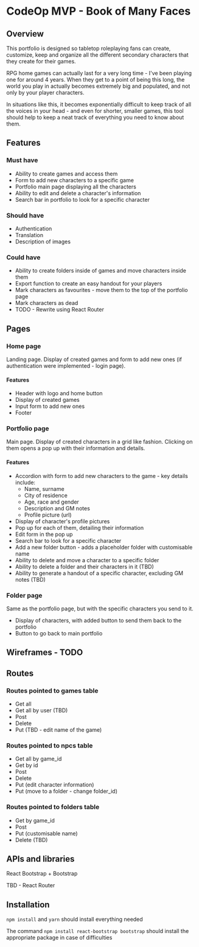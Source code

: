 # CodeOp MVP - Book of Many Faces

## Overview

This portfolio is designed so tabletop roleplaying fans can create, customize, keep and organize all the different secondary characters that they create for their games.

RPG home games can actually last for a very long time - I've been playing one for around 4 years. When they get to a point of being this long, the world you play in actually becomes extremely big and populated, and not only by your player characters.

In situations like this, it becomes exponentially difficult to keep track of all the voices in your head - and even for shorter, smaller games, this tool should help to keep a neat track of everything you need to know about them.

## Features

### Must have

* Ability to create games and access them
* Form to add new characters to a specific game
* Portfolio main page displaying all the characters
* Ability to edit and delete a character's information
* Search bar in portfolio to look for a specific character

### Should have

* Authentication
* Translation 
* Description of images

### Could have

* Ability to create folders inside of games and move characters inside them
* Export function to create an easy handout for your players
* Mark characters as favourites - move them to the top of the portfolio page
* Mark characters as dead
* TODO - Rewrite using React Router

## Pages

### Home page

Landing page. Display of created games and form to add new ones (if authentication were implemented - login page).

#### Features

* Header with logo and home button
* Display of created games
* Input form to add new ones
* Footer

### Portfolio page

Main page. Display of created characters in a grid like fashion. Clicking on them opens a pop up with their information and details.

#### Features

* Accordion with form to add new characters to the game - key details include:
  * Name, surname
  * City of residence
  * Age, race and gender
  * Description and GM notes
  * Profile picture (url)
* Display of character's profile pictures
* Pop up for each of them, detailing their information
* Edit form in the pop up
* Search bar to look for a specific character
* Add a new folder button - adds a placeholder folder with customisable name
* Ability to delete and move a character to a specific folder
* Ability to delete a folder and their characters in it (TBD)
* Ability to generate a handout of a specific character, excluding GM notes (TBD)

### Folder page

Same as the portfolio page, but with the specific characters you send to it.

* Display of characters, with added button to send them back to the portfolio
* Button to go back to main portfolio

## Wireframes - TODO

## Routes

### Routes pointed to games table

* Get all
* Get all by user (TBD)
* Post
* Delete
* Put (TBD - edit name of the game)

### Routes pointed to npcs table

* Get all by game_id
* Get by id
* Post
* Delete
* Put (edit character information)
* Put (move to a folder - change folder_id)

### Routes pointed to folders table

* Get by game_id
* Post
* Put (customisable name)
* Delete (TBD)

## APIs and libraries

React Bootstrap + Bootstrap

TBD - React Router

## Installation

`npm install` and `yarn` should install everything needed

The command `npm install react-bootstrap bootstrap` should install the appropriate package in case of difficulties 
